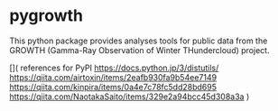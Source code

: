 # pygrowth
This python package provides analyses tools for public data from the GROWTH (Gamma-Ray Observation of Winter THundercloud) project. 

[](
references for PyPI
https://docs.python.jp/3/distutils/
https://qiita.com/airtoxin/items/2eafb930fa9b54ee7149
https://qiita.com/kinpira/items/0a4e7c78fc5dd28bd695
https://qiita.com/NaotakaSaito/items/329e2a94bcc45d308a3a
)
